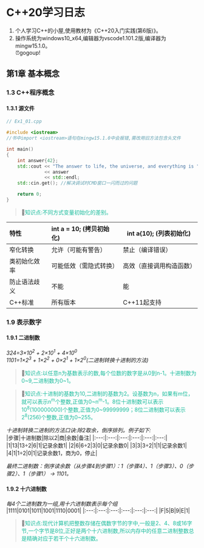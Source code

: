 # C++20学习日志

1. 个人学习C++的小屋,使用教材为《C++20入门实践(第6版)》。  
2. 操作系统为windows10_x64,编辑器为vscode1.101.2版,编译器为mingw15.1.0。  
⏰gogoup!  
## 第1章 基本概念  
### 1.3 C++程序概念  
#### 1.3.1 源文件  
```c++
// Ex1_01.cpp  

#include <iostream>  
//书中import <iostream>语句在mingw15.1.0中会报错,需改用旧方法包含头文件

int main()
{
    int answer{42};
    std::cout << "The answer to life, the universe, and everything is "
              << answer
              << std::endl;
    std::cin.get(); //解决调试时CMD窗口一闪而过的问题

    return 0;
}
```
> 🤞<span style=color:#1abc9c>知识点:不同方式变量初始化的差别。</span>  

|特性|int a = 10; (拷贝初始化)|int a{10}; (列表初始化)|
|:---|:---|---|
|窄化转换|允许（可能有警告）|禁止（编译错误）|
|类初始化效率|可能低效（需隐式转换）|高效（直接调用构造函数）|
|防止语法歧义|不能|能|
|C++标准|所有版本|C++11起支持|  

### 1.9 表示数字  
#### 1.9.1 二进制数  
*324=3×10<sup>2</sup> + 2×10<sup>1</sup> + 4×10<sup>0</sup>  
1101=1×2<sup>3</sup> + 1×2<sup>2</sup> + 0×2<sup>1</sup> + 1×2<sup>0</sup>(二进制转换十进制的方法)*  
> 🤞<span style=color:#1abc9c>知识点:以任意n为基数表示的数,每个位数的数字是从0到n-1。十进制数为0~9,二进制数为0~1。</span>  

> 🤞<span style=color:#1abc9c>知识点:十进制的基数为10,二进制的基数为2。设基数为n，如果有m位，就可以表示n<sup>m</sup>个整数,正值为0~n<sup>m</sup>-1。8位十进制数可以表示10<sup>8</sup>(100000000)个整数,正值为0~99999999；8位二进制数可以表示2<sup>8</sup>(256)个整数,正值为0~255。</span>  

*十进制转换二进制的方法口诀:除2取余，倒序排列。例子如下:*  
|步骤|十进制数|除以2|商|余数|备注|
|:---:|:---:|:---:|:---:|:---:|:---:|
|1|13|13÷2|6|1|记录余数1|
|2|6|6÷2|3|0|记录余数0|
|3|3|3÷2|1|1|记录余数1|
|4|1|1÷2|0|1|记录余数1，商为0，停止|

*最终二进制数‌：倒序读余数（从步骤4到步骤1）：1（步骤4）、1（步骤3）、0（步骤2）、1（步骤1） → ‌1101‌。*

#### 1.9.2 十六进制数  
*每4个二进制数为一组,用十六进制数表示每个组*  
|1111|0101|1011|1001|1110|0001|
|:---:|:---:|:---:|:---:|:---:|:---:|
|F|5|B|9|E|1|

> 🤞<span style=color:#1abc9c>知识点:现代计算机把整数存储在偶数字节的字中,一般是2、4、8或16字节,一个字节是8位,正好是两个十六进制数,所以内存中的任意二进制整数总是精确对应于若干个十六进制数。</span>  

